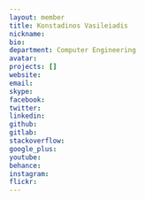 ```yaml
---
layout: member
title: Konstadinos Vasileiadis
nickname:
bio:
department: Computer Engineering
avatar:
projects: []
website:
email:
skype:
facebook:
twitter:
linkedin:
github:
gitlab:
stackoverflow:
google_plus:
youtube:
behance:
instagram:
flickr:
---
```


